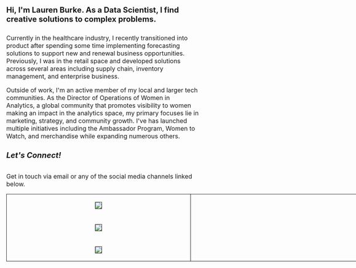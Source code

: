 <h4 style="font-size:20px;">
  Hi, I'm Lauren Burke. As a Data Scientist, I find creative solutions to complex problems.
</h4>
<p style="font-size:16px;">
Currently in the healthcare industry, I recently transitioned into product after spending some time implementing forecasting solutions to support new and renewal business opportunities. Previously, I was in the retail space and developed solutions across several areas including supply chain, inventory management, and enterprise business. 
</p>
<p style="font-size:16px;">
Outside of work, I'm an active member of my local and larger tech communities. 
As the Director of Operations of Women in Analytics, a global community that promotes visibility to women making an impact in the analytics space, my primary focuses lie in marketing, strategy, and community growth. I've has launched multiple initiatives including the Ambassador Program, Women to Watch, and merchandise while expanding numerous others.
</p>


<h5 style="font-size:20px;">
Let's Connect!
</h5>
<p style="font-size:16px;">
Get in touch via email or any of the social media channels linked below.
</p>


<div class="wrapper">
    <div class="box">
        <div class="images">
            <div class="image">
                <img src="https://www.google.com/images/branding/googlelogo/1x/googlelogo_color_272x92dp.png">
            </div>
            <div class="image">
                <img src="https://www.google.com/images/branding/googlelogo/1x/googlelogo_color_272x92dp.png">
            </div>
            <div class="image">
                <img src="https://www.google.com/images/branding/googlelogo/1x/googlelogo_color_272x92dp.png">
            </div>
        </div>
    </div>
  <div class="box"></div>
</div>

<style>
.wrapper {
    display: grid;
    grid-template-columns: 50vw 50vw;
    grid-gap: 0;
}

.box {
    border: 1px solid;
}

.box+.box {
    border-left: 0;
}

.images {
    display: flex;
    flex-direction: column;
    flex-shrink: 0;
}

body {
    margin: 0;
}

.image {
    margin-top: 20px;
    margin-bottom: 20px;
    display: flex;
    justify-content: center
}

img {
    border: 1px solid;
}
</style>
